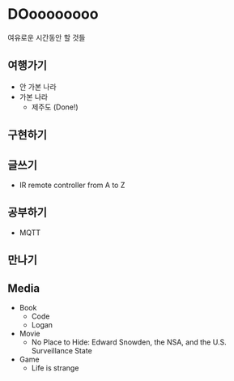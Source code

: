 # DOoooooooo

여유로운 시간동안 할 것들

## 여행가기
- 안 가본 나라
- 가본 나라
    - 제주도 (Done!)

## 구현하기

## 글쓰기
- IR remote controller from A to Z

## 공부하기
- MQTT

## 만나기

## Media
- Book
    - Code
    - Logan
- Movie
  - No Place to Hide: Edward Snowden, the NSA, and the U.S. Surveillance State
- Game
  - Life is strange
